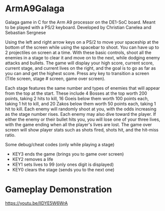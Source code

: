 # ArmA9Galaga
Galaga game in C for the Arm A9 processor on the DE1-SoC board.
Meant to be played with a PS/2 keyboard.
Developed by Christian Canelea and Sebastian Sergnese

Using the left and right arrow keys on a PS/2 to move your spaceship at the bottom of the screen while using the spacebar to shoot. You can have up to 2 projectiles on screen at a time. With these basic controls, shoot all the enemies in a stage to clear it and move on to the next, while dodging enemy attacks and bullets. The game will display your high score, current score, current stage, and current lives on the right, and the goal is to go as far as you can and get the highest score. Press any key to transition a screen (Title screen, stage # screen, game over screen).


Each stage features the same number and types of enemies that will appear from the top at the start. These include 4 Bosses at the top worth 200 points, taking 2 hits to kill, 16 Goeis below them worth 100 points each, taking 1 hit to kill, and 20 Zakos below them worth 50 points each, taking 1 hit to kill. Each enemy will randomly shoot at you, with the odds increasing as the stage number rises. Each enemy may also dive toward the player. If either the enemy or their bullet hits you, you will lose one of your three lives, with the game ending when all the player's lives are lost. The game over screen will show player stats such as shots fired, shots hit, and the hit-miss ratio.

Some debug/cheat codes (only while playing a stage)
- KEY3 ends the game (brings you to game over screen)
- KEY2 removes a life
- KEY1 sets lives to 99 (only ones digit is displayed)
- KEY0 clears the stage (sends you to the next one)

# Gameplay Demonstration
https://youtu.be/llDYE5W6WrA 
